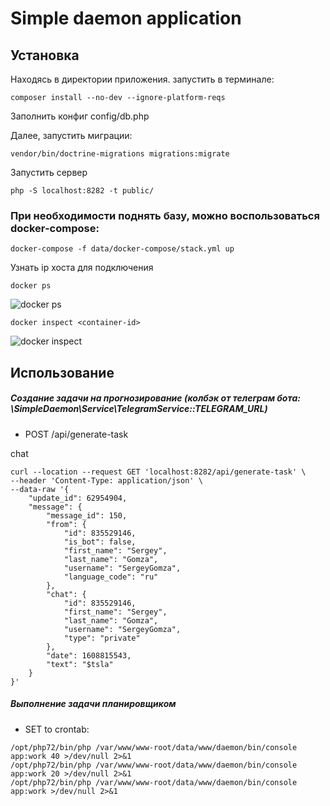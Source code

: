 # Simple daemon application

## Установка

Находясь в директории приложения. запустить в терминале:

```
composer install --no-dev --ignore-platform-reqs
```

Заполнить конфиг config/db.php

Далее, запустить миграции: 
 
```
vendor/bin/doctrine-migrations migrations:migrate
```

Запустить сервер

```
php -S localhost:8282 -t public/
```

### При необходимости поднять базу, можно воспользоваться docker-compose:

```
docker-compose -f data/docker-compose/stack.yml up
```

Узнать ip хоста для подключения

```
docker ps
```

![docker ps](https://gyazo.com/95688e96b389254564a992f49983dc8f)

```
docker inspect <container-id>
```

![docker inspect](https://gyazo.com/eec049b52a62431916b5d3aa3cdf2ef2)



## Использование

##### Создание задачи на прогнозирование (колбэк от телеграм бота: \SimpleDaemon\Service\TelegramService::TELEGRAM_URL)

* POST /api/generate-task

chat

```
curl --location --request GET 'localhost:8282/api/generate-task' \
--header 'Content-Type: application/json' \
--data-raw '{
    "update_id": 62954904,
    "message": {
        "message_id": 150,
        "from": {
            "id": 835529146,
            "is_bot": false,
            "first_name": "Sergey",
            "last_name": "Gomza",
            "username": "SergeyGomza",
            "language_code": "ru"
        },
        "chat": {
            "id": 835529146,
            "first_name": "Sergey",
            "last_name": "Gomza",
            "username": "SergeyGomza",
            "type": "private"
        },
        "date": 1608815543,
        "text": "$tsla"
    }
}'
```

##### Выполнение задачи планировщиком

* SET to crontab:

```
/opt/php72/bin/php /var/www/www-root/data/www/daemon/bin/console app:work 40 >/dev/null 2>&1
/opt/php72/bin/php /var/www/www-root/data/www/daemon/bin/console app:work 20 >/dev/null 2>&1
/opt/php72/bin/php /var/www/www-root/data/www/daemon/bin/console app:work >/dev/null 2>&1
```